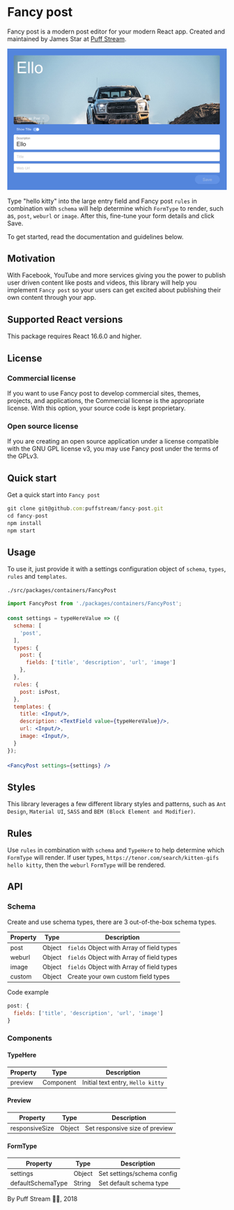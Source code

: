 # Fancy post
Fancy post is a modern post editor for your modern React app. Created and maintained by James Star at [Puff Stream](https://www.puffstream.com).

<img src="screenshots/fancy-post-example-1.png" title="fancy-post"/> <!-- .element height="100%" width="100%" -->

Type "hello kitty" into the large entry field and Fancy post `rules` in combination with `schema` will help determine which `FormType` to render, such as, `post`, `weburl` or `image`. After this, fine-tune your form details and click Save.

To get started, read the documentation and guidelines below.

## Motivation
With Facebook, YouTube and more services giving you the power to publish user driven content like posts and videos, this library will help you implement `Fancy post` so your users can get excited about publishing their own content through your app.

## Supported React versions
This package requires React 16.6.0 and higher.

## License
### Commercial license
If you want to use Fancy post to develop commercial sites, themes, projects, and applications, the Commercial license is the appropriate license. With this option, your source code is kept proprietary.

### Open source license
If you are creating an open source application under a license compatible with the GNU GPL license v3, you may use Fancy post under the terms of the GPLv3.

## Quick start
Get a quick start into `Fancy post`
```jsx
git clone git@github.com:puffstream/fancy-post.git
cd fancy-post
npm install
npm start
```

## Usage
To use it, just provide it with a settings configuration object of `schema`, `types`, `rules` and `templates`.

`./src/packages/containers/FancyPost`

```jsx
import FancyPost from './packages/containers/FancyPost';

const settings = typeHereValue => ({
  schema: [
    'post',
  ],
  types: {
    post: {
      fields: ['title', 'description', 'url', 'image']
    },
  },
  rules: {
    post: isPost,
  },
  templates: {
    title: <Input/>,
    description: <TextField value={typeHereValue}/>,
    url: <Input/>,
    image: <Input/>,
  }
});

<FancyPost settings={settings} />
```

## Styles
This library leverages a few different library styles and patterns, such as `Ant Design`, `Material UI`, `SASS` and `BEM (Block Element and Modifier)`.

## Rules
Use `rules` in combination with `schema` and `TypeHere` to help determine which `FormType` will render. If user types, `https://tenor.com/search/kitten-gifs hello kitty`, then the `weburl` `FormType` will be rendered.

## API

### Schema
Create and use schema types, there are 3 out-of-the-box schema types.

| Property | Type | Description |
| ------ | ------ | ------ |
| post | Object | `fields` Object with Array of field types |
| weburl | Object | `fields` Object with Array of field types |
| image | Object | `fields` Object with Array of field types |
| custom | Object | Create your own custom field types |

Code example

```jsx
post: {
  fields: ['title', 'description', 'url', 'image']
}
```

### Components

#### TypeHere
| Property | Type | Description |
| ------ | ------ | ------ |
| preview | Component | Initial text entry, `Hello kitty` |

#### Preview
| Property | Type | Description |
| ------ | ------ | ------ |
| responsiveSize | Object | Set responsive size of preview |

#### FormType
| Property | Type | Description |
| ------ | ------ | ------ |
| settings | Object | Set settings/schema config |
| defaultSchemaType | String | Set default schema type |

By Puff Stream 🚀🐳, 2018
